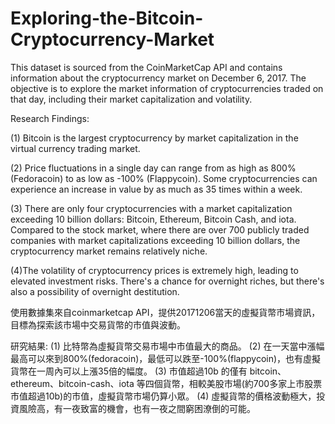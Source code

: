# Exploring-the-Bitcoin-Cryptocurrency-Market

 This dataset is sourced from the CoinMarketCap API and contains information about the cryptocurrency market on December 6, 2017.
 The objective is to explore the market information of cryptocurrencies traded on that day, including their market capitalization and volatility.


Research Findings:

(1) Bitcoin is the largest cryptocurrency by market capitalization in the virtual currency trading market.

(2) Price fluctuations in a single day can range from as high as 800% (Fedoracoin) to as low as -100% (Flappycoin). Some cryptocurrencies can experience an increase in value by as much as 35 times within a week.

(3) There are only four cryptocurrencies with a market capitalization exceeding 10 billion dollars: Bitcoin, Ethereum, Bitcoin Cash, and iota. Compared to the stock market, 
    where there are over 700 publicly traded companies with market capitalizations exceeding 10 billion dollars, the cryptocurrency market remains relatively niche.

(4)The volatility of cryptocurrency prices is extremely high, leading to elevated investment risks. There's a chance for overnight riches, but there's also a possibility of overnight destitution.



 使用數據集來自coinmarketcap API，提供20171206當天的虛擬貨幣市場資訊，目標為探索該市場中交易貨幣的市值與波動。

 研究結果: 
 (1) 比特幣為虛擬貨幣交易市場中市值最大的商品。
 (2) 在一天當中漲幅最高可以來到800%(fedoracoin)，最低可以跌至-100%(flappycoin)，也有虛擬貨幣在一周內可以上漲35倍的幅度。
 (3) 市值超過10b 的僅有 bitcoin、ethereum、bitcoin-cash、iota 等四個貨幣，相較美股市場(約700多家上市股票市值超過10b)的市值，虛擬貨幣市場仍算小眾。
 (4) 虛擬貨幣的價格波動極大，投資風險高，有一夜致富的機會，也有一夜之間窮困潦倒的可能。
 
